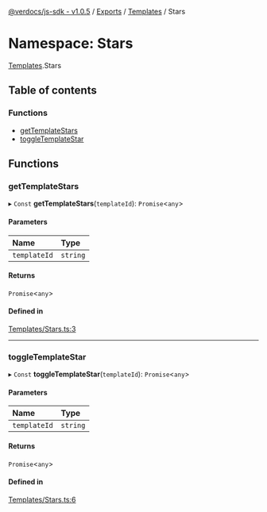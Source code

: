 [@verdocs/js-sdk - v1.0.5](../README.md) / [Exports](../modules.md) / [Templates](Templates.md) / Stars

# Namespace: Stars

[Templates](Templates.md).Stars

## Table of contents

### Functions

- [getTemplateStars](Templates.Stars.md#gettemplatestars)
- [toggleTemplateStar](Templates.Stars.md#toggletemplatestar)

## Functions

### getTemplateStars

▸ `Const` **getTemplateStars**(`templateId`): `Promise`<`any`\>

#### Parameters

| Name | Type |
| :------ | :------ |
| `templateId` | `string` |

#### Returns

`Promise`<`any`\>

#### Defined in

[Templates/Stars.ts:3](https://github.com/Verdocs/js-sdk/blob/main/src/Templates/Stars.ts#L3)

___

### toggleTemplateStar

▸ `Const` **toggleTemplateStar**(`templateId`): `Promise`<`any`\>

#### Parameters

| Name | Type |
| :------ | :------ |
| `templateId` | `string` |

#### Returns

`Promise`<`any`\>

#### Defined in

[Templates/Stars.ts:6](https://github.com/Verdocs/js-sdk/blob/main/src/Templates/Stars.ts#L6)
